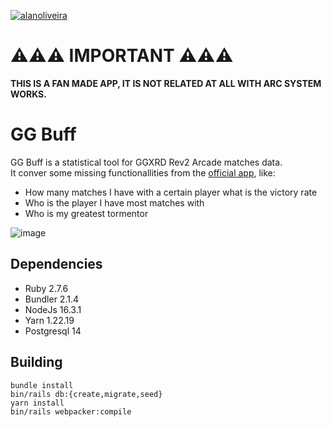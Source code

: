 [![alanoliveira](https://circleci.com/gh/alanoliveira/ggbuff.svg?style=shield)](https://app.circleci.com/pipelines/github/alanoliveira/ggbuff)


# ⚠️⚠️⚠️ IMPORTANT ⚠️⚠️⚠️

**THIS IS A FAN MADE APP, IT IS NOT RELATED AT ALL WITH ARC SYSTEM WORKS.**

# GG Buff

GG Buff is a statistical tool for GGXRD Rev2 Arcade matches data.  
It conver some missing functionallities from the [official app](http://www.ggxrd.com/pg2/index.php), like:
- How many matches I have with a certain player what is the victory rate
- Who is the player I have most matches with
- Who is my greatest tormentor

![image](https://user-images.githubusercontent.com/6012864/177037467-d20602b7-b3b7-4cd3-b7de-9fddf5c531bd.png)

## Dependencies
- Ruby 2.7.6
- Bundler 2.1.4
- NodeJs 16.3.1
- Yarn 1.22.19
- Postgresql 14

## Building

```
bundle install
bin/rails db:{create,migrate,seed}
yarn install
bin/rails webpacker:compile
```
